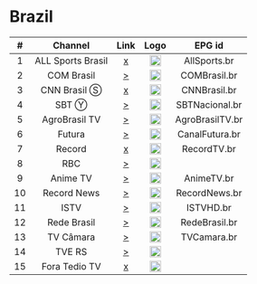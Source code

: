 <h1>Brazil</h1>

| #   | Channel        | Link  | Logo | EPG id |
|:---:|:--------------:|:-----:|:----:|:------:|
| 1   | ALL Sports Brasil | [x](https://5cf4a2c2512a2.streamlock.net/dgrau/dgrau/playlist.m3u8) | <img height="20" src="https://i.imgur.com/wULpnYR.png"/> | AllSports.br |
| 2   | COM Brasil | [>](https://br5093.streamingdevideo.com.br/abc/abc/playlist.m3u8) | <img height="20" src="https://i.imgur.com/c8ztQnF.png"/> | COMBrasil.br |
| 3   | CNN Brasil Ⓢ   | [x](https://streaming.cnnbrasil.com.br/cnndigital_main.m3u8) | <img height="20" src="https://i.imgur.com/FYdDmO1.png"/> | CNNBrasil.br |
| 4   | SBT Ⓨ | [>](https://www.youtube.com/watch?v=ABVQXgr2LW4) | <img height="20" src="https://logodownload.org/wp-content/uploads/2013/12/sbt-logo.png"/> | SBTNacional.br |
| 5   | AgroBrasil TV | [>](http://45.162.230.234:1935/agrobrasiltv/agrobrasiltv/playlist.m3u8) | <img height="20" src="https://upload.wikimedia.org/wikipedia/pt/6/60/Logo_AgroBrasilTV.jpg"/> | AgroBrasilTV.br |
| 6   | Futura | [>](https://tv.unisc.br/hls/test.m3u8) | <img height="20" src="https://upload.wikimedia.org/wikipedia/pt/d/d9/Logo-futura-horizontal.png"/> | CanalFutura.br |
| 7   | Record | [x](https://playplusmao-lh.akamaihd.net/i/pp_mao@409195/master.m3u8) | <img height="20" src="https://i.imgur.com/TD6ZJoa.png"/> | RecordTV.br |
| 8   | RBC | [>](http://rbc.directradios.com:1935/rbc/rbc/live.m3u8) | <img height="20" src="https://portal.rbc1.com.br/public/portal/img/layout/logorbc.png"/> |
| 9   | Anime TV | [>](https://stmv1.srvif.com/animetv/animetv/playlist.m3u8) | <img height="20" src="https://i.imgur.com/fuuv2uP.jpg"/> | AnimeTV.br |
| 10  | Record News | [>](https://stream.ads.ottera.tv/playlist.m3u8?network_id=2116) | <img height="20" src="https://upload.wikimedia.org/wikipedia/pt/c/c7/Logotipo_da_Record_News_%282016%29.png"/> | RecordNews.br |
| 11  | ISTV | [>](https://video08.logicahost.com.br/istvnacional/srt.stream/istvnacional.m3u8) | <img height="20" src="https://upload.wikimedia.org/wikipedia/pt/b/b5/Logotipo_da_ISTV.png"/> | ISTVHD.br |
| 12  | Rede Brasil | [>](https://video09.logicahost.com.br/redebrasiloficial/redebrasiloficial/playlist.m3u8) | <img height="20" src="https://upload.wikimedia.org/wikipedia/commons/d/d1/Marca_rede_brasil_rgb-color.png"/> | RedeBrasil.br |
| 13  | TV Câmara | [>](https://stream3.camara.gov.br/tv1/manifest.m3u8) | <img height="20" src="https://i.imgur.com/UpV2PRk.png"/> | TVCamara.br |
| 14  | TVE RS | [>](http://selpro1348.procergs.com.br:1935/tve/stve/playlist.m3u8) | <img height="20" src="https://upload.wikimedia.org/wikipedia/commons/c/c2/Logotipo_da_TVE_RS.png"/> |
| 15  | Fora Tedio TV | [x](http://stream.foratedio.com/foratedio/foratedio/playlist.m3u8) | <img height="20" src="https://play.foratedio.com/img/foratedio-watermark.png"/> |

